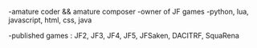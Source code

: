 -amature coder && amature composer
-owner of JF games
-python, lua, javascript, html, css, java

-published games : JF2, JF3, JF4, JF5, JFSaken, DACITRF, SquaRena
<!---
sampy-boy/sampy-boy is a ✨ special ✨ repository because its `README.md` (this file) appears on your GitHub profile.
You can click the Preview link to take a look at your changes.
--->

